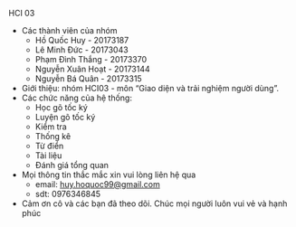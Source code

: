 HCI 03

-   Các thành viên của nhóm
    -   Hồ Quốc Huy - 20173187
    -   Lê Minh Đức - 20173043
    -   Phạm Đình Thắng - 20173370
    -   Nguyễn Xuân Hoạt - 20173144
    -   Nguyễn Bá Quân - 20173315
-   Giới thiệu: nhóm HCI03 - môn “Giao diện và trải nghiệm người dùng”.
-   Các chức năng của hệ thống:
    -   Học gõ tốc ký
    -   Luyện gõ tốc ký
    -   Kiểm tra
    -   Thống kê
    -   Từ điển
    -   Tài liệu
    -   Đánh giá tổng quan
-   Mọi thông tin thắc mắc xin vui lòng liên hệ qua
    -   email: huy.hoquoc99@gmail.com
    -   sdt: 0976346845
-   Cảm ơn cô và các bạn đã theo dõi. Chúc mọi người luôn vui vẻ và hạnh phúc
